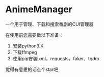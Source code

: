 # AnimeManager
一个用于管理、下载和搜索番剧的CUI管理器

在使用前您需要做以下准备：

1. 安装python3.X
2. 下载ffmpeg
3. 使用pip安装lxml，requests，faker，tqdm

觉得有意思的话点个star吧

